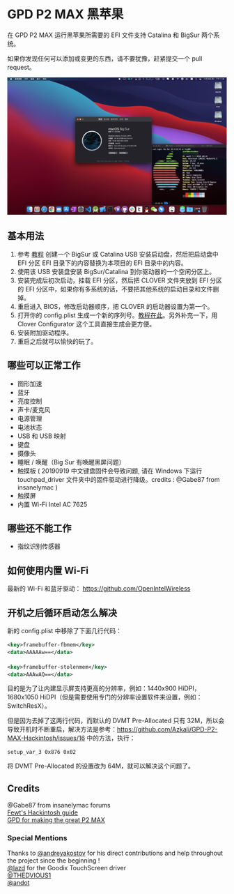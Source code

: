 # GPD P2 MAX 黑苹果

在 GPD P2 MAX 运行黑苹果所需要的 EFI 文件支持 Catalina 和 BigSur 两个系统。

如果你发现任何可以添加或变更的东西，请不要犹豫，赶紧提交一个 pull request。

![Catalina with working Graphics Acceleration](/images/BigSur@2x.jpg)

## 基本用法

1. 参考 [教程](https://internet-install.gitbook.io/macos-internet-install/) 创建一个 BigSur 或 Catalina USB 安装启动盘，然后把启动盘中 EFI 分区 EFI 目录下的内容替换为本项目的 EFI 目录中的内容。
2. 使用该 USB 安装盘安装 BigSur/Catalina 到你驱动器的一个空闲分区上。
3. 安装完成后初次启动，挂载 EFI 分区，然后把 CLOVER 文件夹放到 EFI 分区的 EFI 分区中，如果你有多系统的话，不要把其他系统的启动目录和文件删掉。
4. 重启进入 BIOS，修改启动器顺序，把 CLOVER 的启动器设置为第一个。
5. 打开你的 config.plist 生成一个新的序列号。[教程在此](https://hackintosher.com/forums/thread/generate-your-own-hackintosh-serial-number-board-serial-number-uuid-mlb-rom-in-clover.306/)。另外补充一下，用 Clover Configurator 这个工具直接生成会更方便。
6. 安装附加驱动程序。
7. 重启之后就可以愉快的玩了。

## 哪些可以正常工作

- 图形加速
- 蓝牙
- 亮度控制
- 声卡/麦克风
- 电源管理
- 电池状态
- USB 和 USB 映射
- 键盘
- 摄像头
- 睡眠 / 唤醒（Big Sur 有唤醒黑屏问题）
- 触摸板 ( 20190919 中文键盘固件会导致问题, 请在 Windows 下运行 touchpad_driver 文件夹中的固件驱动进行降级。credits : @Gabe87 from insanelymac )
- 触摸屏
- 内置 Wi-Fi Intel AC 7625

## 哪些还不能工作

- 指纹识别传感器

## 如何使用内置 Wi-Fi

最新的 Wi-Fi 和蓝牙驱动： https://github.com/OpenIntelWireless

## 开机之后循环启动怎么解决

新的 config.plist 中移除了下面几行代码：

```xml
<key>framebuffer-fbmem</key>    
<data>AAAAAw==</data>    

<key>framebuffer-stolenmem</key>    
<data>AAAwAQ==</data>
```

目的是为了让内建显示屏支持更高的分辨率，例如：1440x900 HiDPI，1680x1050 HiDPI（但是需要使用专门的分辨率设置软件来设置，例如：SwitchResX）。

但是因为去掉了这两行代码，而默认的 DVMT Pre-Allocated 只有 32M，所以会导致开机时不断重启，解决方法是参考：https://github.com/Azkali/GPD-P2-MAX-Hackintosh/issues/16 中的方法，执行：

```
setup_var_3 0x876 0x02
```

将 DVMT Pre-Allocated 的设置改为 64M，就可以解决这个问题了。

## Credits

@Gabe87 from insanelymac forums \
[Fewt's Hackintosh guide](https://fewt.gitbook.io/laptopguide/) \
[GPD for making the great P2 MAX](http://gpd.hk/)

### Special Mentions

Thanks to [@andreyakostov](https://github.com/andreyakostov) for his direct contributions and help throughout the project since the beginning ! \
[@lazd](https://github.com/lazd/VoodooI2CGoodix) for the Goodix TouchScreen driver \
[@THEDVIOUS1](https://github.com/THEDEVIOUS1) \
[@andot](https://github.com/andot)
